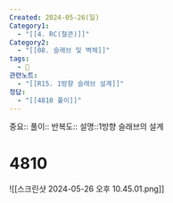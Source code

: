 ```yaml
---
Created: 2024-05-26(일)
Category1:
  - "[[4. RC(철콘)]]"
Category2:
  - "[[08. 슬래브 및 벽체]]"
tags:
  - 🧮
관련노트:
  - "[[R15. 1방향 슬래브 설계]]"
정답:
  - "[[4810 풀이]]"
---
```

중요::
풀이::
반복도::
설명::1방향 슬래브의 설계 
#  4810
![[스크린샷 2024-05-26 오후 10.45.01.png]]

